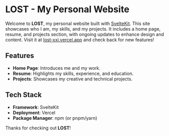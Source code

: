 # LOST - My Personal Website

<!-- ![Website Preview](https://via.placeholder.com/800x400?text=LOST+Website+Preview) -->

Welcome to **LOST**, my personal website built with [SvelteKit](https://kit.svelte.dev/). This site showcases who I am, my skills, and my projects. It includes a home page, resume, and projects section, with ongoing updates to enhance design and content. Visit it at [lost-xxi.vercel.app](https://lost-xxi.vercel.app) and check back for new features!

## Features
- **Home Page**: Introduces me and my work.
- **Resume**: Highlights my skills, experience, and education.
- **Projects**: Showcases my creative and technical projects.

## Tech Stack
- **Framework**: SvelteKit
- **Deployment**: Vercel
- **Package Manager**: npm (or pnpm/yarn)

Thanks for checking out **LOST**!


<!-- # LOST - Personal Portfolio Website -->

<!-- ![Website Preview](https://via.placeholder.com/800x400?text=LOST+Website+Preview) -->

<!-- Welcome to **LOST**, my modern personal portfolio website built with [SvelteKit](https://kit.svelte.dev/). This site showcases my journey as a developer, featuring interactive sections, smooth animations, and a clean dark theme design. Visit it at [lost-xxi.vercel.app](https://lost-xxi.vercel.app) to explore my work! -->

<!-- ## ✨ Features -->

<!-- ### 🏠 **Main Section**
- Hero landing section with clean typography
- Modern dark theme with blue accent colors
- Responsive design that works on all devices

### 👨‍💻 **About Section**
- Side-by-side layout with vertical "ABOUT" text
- Blue frosted glass content box with backdrop blur effects
- Personal information and background

### 📅 **Interactive Timeline**
- Animated zig-zag timeline with scroll-triggered progress line
- Professional experience, education, and achievements
- Smooth animations with intersection observer
- Glowing blue progress indicator that follows scroll

### 💼 **Works Section**
- Interactive project cards with modal functionality
- Detailed project descriptions and GitHub links
- Real projects including:
  - Quantum Maze Solver (AI/Quantum Computing)
  - Emotion Detection System (Computer Vision/ML)
  - Smart RC Car (Arduino/IoT)
  - Energy Monitoring Dashboard (Full-Stack)

### 📧 **Contact Section**
- Contact form with validation
- Social media links (GitHub, LinkedIn, Email)
- Two-column responsive layout

### 🎨 **Design Features**
- **Ubuntu Mono** font for a modern, technical look
- Sticky navigation bar with smooth scrolling
- Section dividers with gradient lines
- Hover effects and smooth transitions
- Frosted glass effects and subtle shadows

## 🛠️ Tech Stack

- **Framework**: SvelteKit
- **Styling**: Custom CSS with advanced animations
- **Fonts**: Google Fonts (Ubuntu Mono)
- **Icons**: Custom CSS animations and effects
- **Deployment**: Vercel
- **Package Manager**: npm

## 🚀 Development

```bash
# Install dependencies
npm install

# Start development server
npm run dev

# Build for production
npm run build

# Preview production build
npm run preview
```

## 📱 Responsive Design

The website is fully responsive and optimized for:
- **Desktop**: Full interactive experience with animations
- **Tablet**: Adapted layouts with maintained functionality
- **Mobile**: Single-column layouts with touch-friendly interactions

## 🎯 Key Highlights

- **Modern UI/UX**: Clean, professional design with attention to detail
- **Interactive Elements**: Hover effects, modals, and smooth animations
- **Performance Optimized**: Fast loading with SvelteKit's optimization
- **Accessibility**: Proper ARIA labels and keyboard navigation
- **SEO Ready**: Meta tags and semantic HTML structure

## 🔧 Current Projects Featured

1. **Quantum Maze Solver** - AI-powered pathfinding with quantum algorithms
2. **Emotion Detection System** - Real-time facial emotion recognition
3. **Smart RC Car** - Autonomous vehicle with obstacle avoidance
4. **Energy Monitoring Dashboard** - IoT-based consumption tracking

Thanks for checking out **LOST**! Feel free to explore the code and reach out if you have any questions or collaboration ideas. -->
